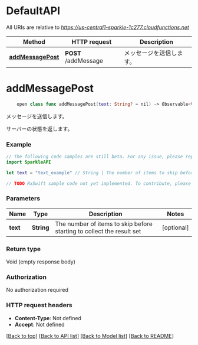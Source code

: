 # DefaultAPI

All URIs are relative to *https://us-central1-sparkle-1c277.cloudfunctions.net*

Method | HTTP request | Description
------------- | ------------- | -------------
[**addMessagePost**](DefaultAPI.md#addmessagepost) | **POST** /addMessage | メッセージを送信します。


# **addMessagePost**
```swift
    open class func addMessagePost(text: String? = nil) -> Observable<Void>
```

メッセージを送信します。

サーバーの状態を返します。

### Example 
```swift
// The following code samples are still beta. For any issue, please report via http://github.com/OpenAPITools/openapi-generator/issues/new
import SparkleAPI

let text = "text_example" // String | The number of items to skip before starting to collect the result set (optional)

// TODO RxSwift sample code not yet implemented. To contribute, please open a ticket via http://github.com/OpenAPITools/openapi-generator/issues/new
```

### Parameters

Name | Type | Description  | Notes
------------- | ------------- | ------------- | -------------
 **text** | **String** | The number of items to skip before starting to collect the result set | [optional] 

### Return type

Void (empty response body)

### Authorization

No authorization required

### HTTP request headers

 - **Content-Type**: Not defined
 - **Accept**: Not defined

[[Back to top]](#) [[Back to API list]](../README.md#documentation-for-api-endpoints) [[Back to Model list]](../README.md#documentation-for-models) [[Back to README]](../README.md)

